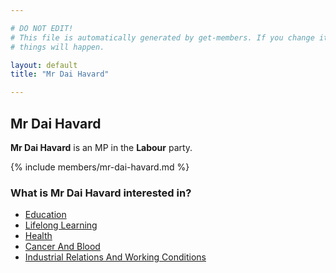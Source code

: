 ```yaml
---

# DO NOT EDIT!
# This file is automatically generated by get-members. If you change it, bad
# things will happen.

layout: default
title: "Mr Dai Havard"

---
```


## Mr Dai Havard

**Mr Dai Havard** is an MP in the **Labour** party.

{% include members/mr-dai-havard.md %}

### What is Mr Dai Havard interested in?


* [Education](/interests/education.html)
* [Lifelong Learning](/interests/lifelong-learning.html)
* [Health](/interests/health.html)
* [Cancer And Blood](/interests/cancer-and-blood.html)
* [Industrial Relations And Working Conditions](/interests/industrial-relations-and-working-conditions.html)

